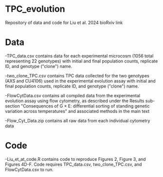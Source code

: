# TPC_evolution
Repository of data and code for Liu et al. 2024
bioRxiv link

# Data
-TPC_data.csv contains data for each experimental microcosm (1056 total representing 22 genotypes) with initial and final population counts, replicate ID, and genotype ("clone") name. 

-two_clone_TPC.csv contains TPC data collected for the two genotypes (AXS and CU4106) used in the experimental evolution assay with initial and final population counts, replicate ID, and genotype ("clone") name. 

-FlowCytData.csv contains all compiled data from the experimental evolution assay using flow cytometry, as described under the Results sub-section "Consequences of G × E: differential sorting of standing genetic variation across temperatures" and associated methods in the main text

-Flow_Cyt_Data.zip contains all raw data from each individual cytometry data

# Code

-Liu_et_at_code.R contains code to reproduce Figures 2, Figure 3, and Figures 4D-F. Code requires TPC_data.csv, two_clone_TPC.csv, and FlowCytData.csv to run.
